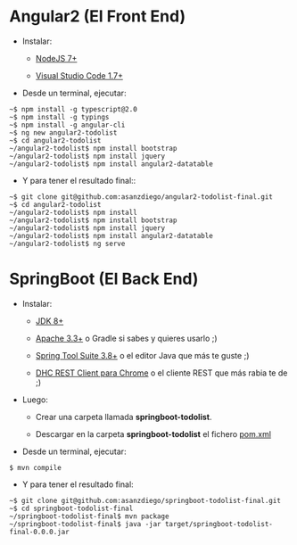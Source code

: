 # Angular2 (El Front End)

- Instalar:

  - [NodeJS 7+](https://nodejs.org/)

  - [Visual Studio Code 1.7+](https://code.visualstudio.com)

- Desde un terminal, ejecutar:

~~~
~$ npm install -g typescript@2.0
~$ npm install -g typings
~$ npm install -g angular-cli
~$ ng new angular2-todolist
~$ cd angular2-todolist
~/angular2-todolist$ npm install bootstrap
~/angular2-todolist$ npm install jquery
~/angular2-todolist$ npm install angular2-datatable
~~~

- Y para tener el resultado final::

~~~
~$ git clone git@github.com:asanzdiego/angular2-todolist-final.git
~$ cd angular2-todolist
~/angular2-todolist$ npm install
~/angular2-todolist$ npm install bootstrap
~/angular2-todolist$ npm install jquery
~/angular2-todolist$ npm install angular2-datatable
~/angular2-todolist$ ng serve
~~~

# SpringBoot (El Back End)

- Instalar:

  - [JDK 8+](http://www.oracle.com/technetwork/java/javase/downloads/index.html)

  - [Apache 3.3+](https://maven.apache.org/) o Gradle si sabes y quieres usarlo ;)

  - [Spring Tool Suite 3.8+](http://spring.io/tools/sts/all) o el editor Java que más te guste ;)

  - [DHC REST Client para Chrome](https://chrome.google.com/webstore/detail/dhc-rest-client/aejoelaoggembcahagimdiliamlcdmfm) o el cliente REST que más rabia te de ;)
 
- Luego:

  - Crear una carpeta llamada **springboot-todolist**.

  - Descargar en la carpeta **springboot-todolist** el fichero [pom.xml](https://github.com/asanzdiego/angular2-springboot-todolist/raw/master/pom.xml)

- Desde un terminal, ejecutar:

~~~
$ mvn compile
~~~

- Y para tener el resultado final:

~~~
~$ git clone git@github.com:asanzdiego/springboot-todolist-final.git
~$ cd springboot-todolist-final
~/springboot-todolist-final$ mvn package
~/springboot-todolist-final$ java -jar target/springboot-todolist-final-0.0.0.jar
~~~
